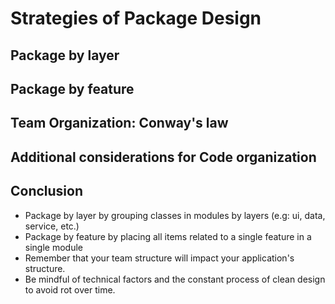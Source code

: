 # Strategies of Package Design

## Package by layer
## Package by feature
## Team Organization: Conway's law
## Additional considerations for Code organization

## Conclusion
- Package by layer by grouping classes in modules by layers (e.g:  ui, data, service, etc.)
- Package by feature by placing all items related to a single feature in a single module
- Remember that your team structure will impact your application's structure.
- Be mindful of technical factors and the constant process of clean design to avoid rot over time.
